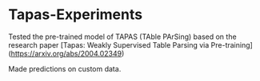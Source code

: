 # Tapas-Experiments
Tested the pre-trained model of TAPAS (TAble PArSing) based on the research paper 
[Tapas: Weakly Supervised Table Parsing via Pre-training] (https://arxiv.org/abs/2004.02349)

Made predictions on custom data.
